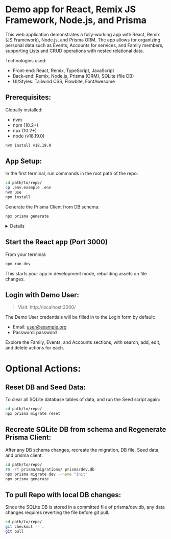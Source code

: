 # Demo app for React, Remix JS Framework, Node.js, and Prisma

This web application demonstrates a fully-working app with React, Remix (JS Framework), Node.js, and Prisma ORM. The app allows for organizing personal data such as Events, Accounts for services, and Family members, supporting Lists and CRUD operations with nested relational data.

Technologies used:

* Front-end: React, Remix, TypeScript, JavaScript
* Back-end: Remix, Node.js, Prisma (ORM), SQLite (file DB)
* UI/Styles: Tailwind CSS, Flowbite, FontAwesome

## Prerequisites:

Globally installed:
* nvm
* npm (10.2+)
* npx (10.2+)
* node (v18.19.0)

```bash
nvm install v18.19.0
```

## App Setup:

In the first terminal, run commands in the root path of the repo:

```bash
cd path/to/repo/
cp .env.example .env
nvm use
npm install
```

Generate the Prisma Client from DB schema:

```bash
npx prisma generate
```

<details>
  <summary>Details</summary>
  This generates the Prisma Client to node_modules/@prisma/client from schema for use by the backend.<br/>
  The prisma/migrations folder and prisma/dev.db (SQLite DB) are committed to the repo for Demo purposes.
</details>


## Start the React app (Port 3000)

From your terminal:

```sh
npm run dev
```

This starts your app in development mode, rebuilding assets on file changes.

## Login with Demo User:

> Visit: http://localhost:3000/

The Demo User credentials will be filled in to the Login form by default:

* Email: user@example.org<br/>
* Password: password<br/>

Explore the Family, Events, and Accounts sections, with search, add, edit, and delete actions for each.

# Optional Actions:

## Reset DB and Seed Data:

To clear all SQLite database tables of data, and run the Seed script again:

```bash
cd path/to/repo/
npx prisma migrate reset
```

## Recreate SQLite DB from schema and Regenerate Prisma Client:

After any DB schema changes, recreate the migration, DB file, Seed data, and prisma client:

```bash
cd path/to/repo/
rm -rf prisma/migrations/ prisma/dev.db
npx prisma migrate dev --name "init"
npx prisma generate
```

## To pull Repo with local DB changes:

Since the SQLite DB is stored in a committed file of prisma/dev.db, any data changes requires reverting the file before git pull.

```bash
cd path/to/repo/
git checkout -- .
git pull
```

